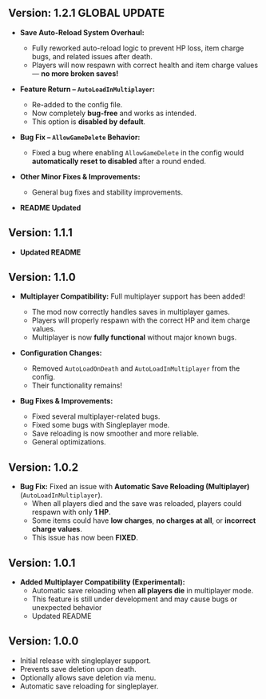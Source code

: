 ## Version: 1.2.1 **GLOBAL UPDATE**
- **Save Auto-Reload System Overhaul:**  
  - Fully reworked auto-reload logic to prevent HP loss, item charge bugs, and related issues after death.  
  - Players will now respawn with correct health and item charge values — **no more broken saves!**

- **Feature Return – `AutoLoadInMultiplayer`:**  
  - Re-added to the config file.  
  - Now completely **bug-free** and works as intended.  
  - This option is **disabled by default**.

- **Bug Fix – `AllowGameDelete` Behavior:**  
  - Fixed a bug where enabling `AllowGameDelete` in the config would **automatically reset to disabled** after a round ended.   

- **Other Minor Fixes & Improvements:**  
  - General bug fixes and stability improvements.

- **README Updated** 

## Version: 1.1.1
- **Updated README**

## Version: 1.1.0  
- **Multiplayer Compatibility:** Full multiplayer support has been added!  
  - The mod now correctly handles saves in multiplayer games.  
  - Players will properly respawn with the correct HP and item charge values.  
  - Multiplayer is now **fully functional** without major known bugs.  

- **Configuration Changes:**  
  - Removed `AutoLoadOnDeath` and `AutoLoadInMultiplayer` from the config.  
  - Their functionality remains!

- **Bug Fixes & Improvements:**  
  - Fixed several multiplayer-related bugs.
  - Fixed some bugs with Singleplayer mode.
  - Save reloading is now smoother and more reliable.  
  - General optimizations.

## Version: 1.0.2  
- **Bug Fix:** Fixed an issue with **Automatic Save Reloading (Multiplayer)** (`AutoLoadInMultiplayer`).  
  - When all players died and the save was reloaded, players could respawn with only **1 HP**.  
  - Some items could have **low charges**, **no charges at all**, or **incorrect charge values**.  
  - This issue has now been **FIXED**.

## Version: 1.0.1  
- **Added Multiplayer Compatibility (Experimental):**  
  - Automatic save reloading when **all players die** in multiplayer mode.  
  - This feature is still under development and may cause bugs or unexpected behavior
  - Updated README

## Version: 1.0.0  
- Initial release with singleplayer support.  
- Prevents save deletion upon death.  
- Optionally allows save deletion via menu.  
- Automatic save reloading for singleplayer.  
